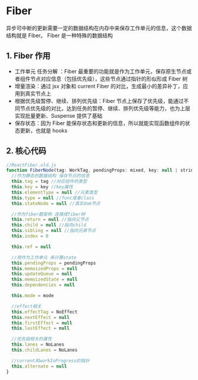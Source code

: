 # Fiber

异步可中断的更新需要一定的数据结构在内存中来保存工作单元的信息，这个数据结构就是 Fiber。
Fiber 是一种特殊的数据结构

## 1. Fiber 作用

- 工作单元 任务分解 ：Fiber 最重要的功能就是作为工作单元，保存原生节点或者组件节点对应信息（包括优先级），这些节点通过指针的形似形成 Fiber 树
- 增量渲染：通过 jsx 对象和 current Fiber 的对比，生成最小的差异补丁，应用到真实节点上
- 根据优先级暂停、继续、排列优先级：Fiber 节点上保存了优先级，能通过不同节点优先级的对比，达到任务的暂停、继续、排列优先级等能力，也为上层实现批量更新、Suspense 提供了基础
- 保存状态：因为 Fiber 能保存状态和更新的信息，所以就能实现函数组件的状态更新，也就是 hooks

## 2. 核心代码

```js
//ReactFiber.old.js
function FiberNode(tag: WorkTag, pendingProps: mixed, key: null | string, mode: TypeOfMode) {
  //作为静态的数据结构 保存节点的信息
  this.tag = tag //对应组件的类型
  this.key = key //key属性
  this.elementType = null //元素类型
  this.type = null //func或者class
  this.stateNode = null //真实dom节点

  //作为fiber数架构 连接成fiber树
  this.return = null //指向父节点
  this.child = null //指向child
  this.sibling = null //指向兄弟节点
  this.index = 0

  this.ref = null

  //用作为工作单元 来计算state
  this.pendingProps = pendingProps
  this.memoizedProps = null
  this.updateQueue = null
  this.memoizedState = null
  this.dependencies = null

  this.mode = mode

  //effect相关
  this.effectTag = NoEffect
  this.nextEffect = null
  this.firstEffect = null
  this.lastEffect = null

  //优先级相关的属性
  this.lanes = NoLanes
  this.childLanes = NoLanes

  //current和workInProgress的指针
  this.alternate = null
}
```

